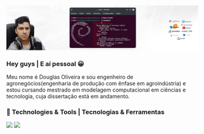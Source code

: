 ![Header](https://raw.githubusercontent.com/douglasnacl/DouglasNaCl/main/cover.png "Header")
### Hey guys | E aí pessoal 😀

Meu nome é Douglas Oliveira e sou engenheiro de agronegócios(engenharia de produção com ênfase em agroindústria) e estou cursando mestrado em modelagem computacional em ciências e tecnologia, cuja dissertação está em andamento. 

### 🔧 Technologies & Tools | Tecnologias & Ferramentas

![](https://img.shields.io/badge/OS-LINUX-informational?style=flat&logo=data:image/svg%2bxml;base64,<BASE64_DATA>)
![](https://img.shields.io/badge/dynamic/xml?url=<URL>&label=<LABEL>&query=<https://raw.githubusercontent.com/douglasnacl/DouglasNaCl/main/technologies_tools.json?token=ACQZP352ZJRBXJ4UGVR5UIDBS3VSY>&color=<COLOR>&prefix=<PREFIX>&suffix=<SUFFIX>)

<!--
**douglasnacl/DouglasNaCl** is a ✨ _special_ ✨ repository because its `README.md` (this file) appears on your GitHub profile.
